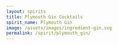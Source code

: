 ```yaml
---
layout: spirits
title: Plymouth Gin Cocktails
spirit_name: Plymouth Gin
image: /assets/images/ingredient-gin.svg
permalink: /spirit/plymouth_gin/
---
```

